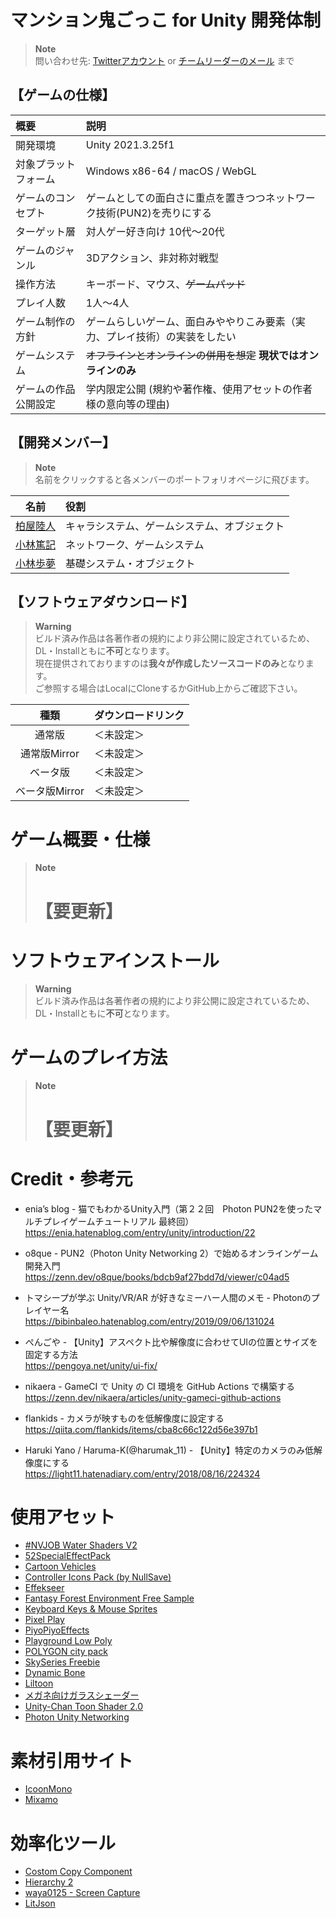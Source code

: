 # マンション鬼ごっこ for Unity 開発体制

> **Note**  
> 問い合わせ先: [Twitterアカウント](https://twitter.com/Smile_waya) or [チームリーダーのメール](<mailto:ntaishin4264@gmail.com>) まで

## 【ゲームの仕様】

| 概要                 | 説明                             |
| :------------------- | :------------------------------- |
| 開発環境             | Unity 2021.3.25f1 |
| 対象プラットフォーム | Windows x86-64 / macOS / WebGL |
| ゲームのコンセプト   | ゲームとしての面白さに重点を置きつつネットワーク技術(PUN2)を売りにする |
| ターゲット層         | 対人ゲー好き向け 10代～20代 |
| ゲームのジャンル     | 3Dアクション、非対称対戦型 |
| 操作方法             | キーボード、マウス、~~ゲームパッド~~ |
| プレイ人数           | 1人～4人 |
| ゲーム制作の方針     | ゲームらしいゲーム、面白みややりこみ要素（実力、プレイ技術）の実装をしたい |
| ゲームシステム       | ~~オフラインとオンラインの併用を想定~~ **現状ではオンラインのみ** |
| ゲームの作品公開設定 | 学内限定公開 (規約や著作権、使用アセットの作者様の意向等の理由) |

## 【開発メンバー】

> **Note**  
> 名前をクリックすると各メンバーのポートフォリオページに飛びます。

| 名前                                                    | 役割                                         |
| :-----------------------------------------------------: | :------------------------------------------- |
| [柏屋陸人](https://school.waya0125.com/portfolio)       | キャラシステム、ゲームシステム、オブジェクト |
| [小林篤記](https://school.waya0125.com/aki_portfolio)   | ネットワーク、ゲームシステム |
| [小林歩夢](https://school.waya0125.com/fuchi_portfolio) | 基礎システム・オブジェクト |

## 【ソフトウェアダウンロード】

> **Warning**  
> ビルド済み作品は各著作者の規約により非公開に設定されているため、DL・Installともに**不可**となります。  
> 現在提供されておりますのは**我々が作成したソースコードのみ**となります。  
> ご参照する場合はLocalにCloneするかGitHub上からご確認下さい。

| 種類           | ダウンロードリンク                     |
| :------------: | :------------------------------------- |
| 通常版         | ＜未設定＞ |
| 通常版Mirror   | ＜未設定＞ |
| ベータ版       | ＜未設定＞ |
| ベータ版Mirror | ＜未設定＞ |

# ゲーム概要・仕様
> **Note**  
> <h1>【要更新】</h1>

# ソフトウェアインストール
> **Warning**  
> ビルド済み作品は各著作者の規約により非公開に設定されているため、DL・Installともに**不可**となります。

# ゲームのプレイ方法
> **Note**   
> <h1>【要更新】</h1>

# Credit・参考元
- enia’s blog - 猫でもわかるUnity入門（第２２回　Photon PUN2を使ったマルチプレイゲームチュートリアル 最終回）  
  https://enia.hatenablog.com/entry/unity/introduction/22

- o8que - PUN2（Photon Unity Networking 2）で始めるオンラインゲーム開発入門  
  https://zenn.dev/o8que/books/bdcb9af27bdd7d/viewer/c04ad5

- トマシープが学ぶ Unity/VR/AR が好きなミーハー人間のメモ - Photonのプレイヤー名  
  https://bibinbaleo.hatenablog.com/entry/2019/09/06/131024

- ぺんごや - 【Unity】アスペクト比や解像度に合わせてUIの位置とサイズを固定する方法  
  https://pengoya.net/unity/ui-fix/

- nikaera - GameCI で Unity の CI 環境を GitHub Actions で構築する  
  https://zenn.dev/nikaera/articles/unity-gameci-github-actions

- flankids - カメラが映すものを低解像度に設定する  
  https://qiita.com/flankids/items/cba8c66c122d56e397b1

- Haruki Yano / Haruma-K(@harumak_11) - 【Unity】特定のカメラのみ低解像度にする  
  https://light11.hatenadiary.com/entry/2018/08/16/224324

# 使用アセット
- [#NVJOB Water Shaders V2](https://assetstore.unity.com/packages/vfx/shaders/water-shaders-v2-x-149916?locale=ja-JP)
- [52SpecialEffectPack](https://assetstore.unity.com/packages/vfx/particles/spells/52-special-effects-pack-10419?locale=ja-JP)
- [Cartoon Vehicles](https://assetstore.unity.com/packages/3d/vehicles/simple-cars-cartoon-vehicles-26537)
- [Controller Icons Pack (by NullSave)](https://assetstore.unity.com/packages/2d/gui/icons/controller-icon-pack-128505)
- [Effekseer](https://effekseer.github.io/jp/)
- [Fantasy Forest Environment Free Sample](https://assetstore.unity.com/packages/3d/environments/fantasy/fantasy-forest-environment-free-demo-35361)
- [Keyboard Keys & Mouse Sprites](https://assetstore.unity.com/packages/2d/gui/keyboard-keys-mouse-sprites-225232)
- [Pixel Play](https://assetstore.unity.com/packages/tools/gui/off-screen-target-indicator-71799)
- [PiyoPiyoEffects](https://booth.pm/ja/items/3955962)
- [Playground Low Poly](https://assetstore.unity.com/packages/3d/environments/playground-low-poly-191533?locale=ja-JP)
- [POLYGON city pack](https://assetstore.unity.com/packages/3d/environments/urban/polygon-city-low-poly-3d-art-by-synty-95214?locale=ja-JP)
- [SkySeries Freebie](https://assetstore.unity.com/packages/2d/textures-materials/sky/skybox-series-free-103633?locale=ja-JP)
- [Dynamic Bone](https://assetstore.unity.com/packages/tools/animation/dynamic-bone-16743?locale=ja-JP)
- [Liltoon](https://lilxyzw.github.io/lilToon/#/)
- [メガネ向けガラスシェーダー](https://oyasumisan.booth.pm/items/1035152)
- [Unity-Chan Toon Shader 2.0](https://github.com/unity3d-jp/UnityChanToonShaderVer2_Project)
- [Photon Unity Networking](https://www.photonengine.com/ja-JP/PUN)

# 素材引用サイト
- [IcoonMono](https://icooon-mono.com/)
- [Mixamo](https://www.mixamo.com/#/)

# 効率化ツール
- [Costom Copy Component](https://unitech.hatenablog.com/entry/2018/03/21/184223)
- [Hierarchy 2](https://assetstore.unity.com/packages/tools/utilities/hierarchy-2-166483)
- [waya0125 - Screen Capture](https://github.com/waya0125/ScreenCapture)
- [LitJson](https://litjson.net/)